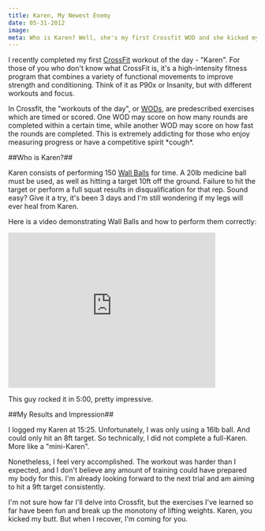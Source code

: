 ```yaml
---
title: Karen, My Newest Enemy
date: 05-31-2012
image:
meta: Who is Karen? Well, she's my first Crossfit WOD and she kicked my butt.
---
```


I recently completed my first [CrossFit][1] workout of the day - "Karen". For those of you who don't know what CrossFit is, it's a high-intensity fitness program that combines a variety of functional movements to improve strength and conditioning. Think of it as P90x or Insanity, but with different workouts and focus.

In Crossfit, the "workouts of the day", or [WODs][2], are predescribed exercises which are timed or scored. One WOD may score on how many rounds are completed within a certain time, while another WOD may score on how fast the rounds are completed. This is extremely addicting for those who enjoy measuring progress or have a competitive spirit \*cough\*.

##Who is Karen?##

Karen consists of performing 150 [Wall Balls][3] for time. A 20lb medicine ball must be used, as well as hitting a target 10ft off the ground. Failure to hit the target or perform a full squat results in disqualification for that rep. Sound easy? Give it a try, it's been 3 days and I'm still wondering if my legs will ever heal from Karen.

Here is a video demonstrating Wall Balls and how to perform them correctly:

<iframe width="420" height="315" src="http://www.youtube.com/embed/TC2FmcPH64o" frameborder="0" allowfullscreen></iframe>

This guy rocked it in 5:00, pretty impressive.

##My Results and Impression##

I logged my Karen at 15:25. Unfortunately, I was only using a 16lb ball. And could only hit an 8ft target. So technically, I did not complete a full-Karen. More like a "mini-Karen".

Nonetheless, I feel very accomplished. The workout was harder than I expected, and I don't believe any amount of training could have prepared my body for this. I'm already looking forward to the next trial and am aiming to hit a 9ft target consistently.

I'm not sure how far I'll delve into Crossfit, but the exercises I've learned so far have been fun and break up the monotony of lifting weights. Karen, you kicked my butt. But when I recover, I'm coming for you.

[1]: http://www.crossfit.com/
[2]: http://www.crossfit.com/cf-info/faq.html#General0
[3]: http://www.projectswole.com/conditioning/how-to-do-wall-balls/
